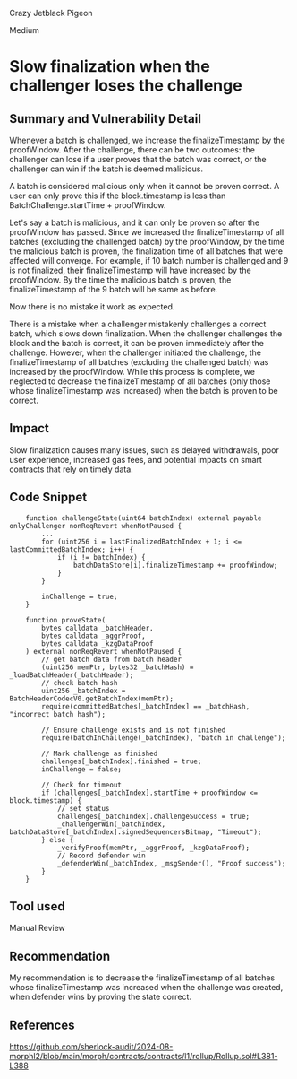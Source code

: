 Crazy Jetblack Pigeon

Medium

# Slow finalization when the challenger loses the challenge

## Summary and Vulnerability Detail
Whenever a batch is challenged, we increase the finalizeTimestamp by the proofWindow. After the challenge, there can be two outcomes: the challenger can lose if a user proves that the batch was correct, or the challenger can win if the batch is deemed malicious.

A batch is considered malicious only when it cannot be proven correct. A user can only prove this if the block.timestamp is less than BatchChallenge.startTime + proofWindow.

Let's say a batch is malicious, and it can only be proven so after the proofWindow has passed. Since we increased the finalizeTimestamp of all batches (excluding the challenged batch) by the proofWindow, by the time the malicious batch is proven, the finalization time of all batches that were affected will converge. For example, if 10 batch number is challenged and 9 is not finalized, their finalizeTimestamp will have increased by the proofWindow. By the time the malicious batch is proven, the finalizeTimestamp of the 9 batch will be same as before. 

Now there is no mistake it work as expected.

There is a mistake when a challenger mistakenly challenges a correct batch, which slows down finalization. When the challenger challenges the block and the batch is correct, it can be proven immediately after the challenge. However, when the challenger initiated the challenge, the finalizeTimestamp of all batches (excluding the challenged batch) was increased by the proofWindow. While this process is complete, we neglected to decrease the finalizeTimestamp of all batches (only those whose finalizeTimestamp was increased) when the batch is proven to be correct.



## Impact
Slow finalization causes many issues, such as delayed withdrawals, poor user experience, increased gas fees, and potential impacts on smart contracts that rely on timely data.


## Code Snippet
```solidity
    function challengeState(uint64 batchIndex) external payable onlyChallenger nonReqRevert whenNotPaused {
        ...
        for (uint256 i = lastFinalizedBatchIndex + 1; i <= lastCommittedBatchIndex; i++) {
            if (i != batchIndex) {
                batchDataStore[i].finalizeTimestamp += proofWindow;
            }
        }

        inChallenge = true;
    }

    function proveState(
        bytes calldata _batchHeader,
        bytes calldata _aggrProof,
        bytes calldata _kzgDataProof
    ) external nonReqRevert whenNotPaused {
        // get batch data from batch header
        (uint256 memPtr, bytes32 _batchHash) = _loadBatchHeader(_batchHeader);
        // check batch hash
        uint256 _batchIndex = BatchHeaderCodecV0.getBatchIndex(memPtr);
        require(committedBatches[_batchIndex] == _batchHash, "incorrect batch hash");

        // Ensure challenge exists and is not finished
        require(batchInChallenge(_batchIndex), "batch in challenge");

        // Mark challenge as finished
        challenges[_batchIndex].finished = true;
        inChallenge = false;

        // Check for timeout
        if (challenges[_batchIndex].startTime + proofWindow <= block.timestamp) {
            // set status
            challenges[_batchIndex].challengeSuccess = true;
            _challengerWin(_batchIndex, batchDataStore[_batchIndex].signedSequencersBitmap, "Timeout");
        } else {
            _verifyProof(memPtr, _aggrProof, _kzgDataProof);
            // Record defender win
            _defenderWin(_batchIndex, _msgSender(), "Proof success");
        }
    }
```
## Tool used

Manual Review

## Recommendation
My recommendation is to decrease the finalizeTimestamp of all batches whose finalizeTimestamp was increased when the challenge was created, when defender wins by proving the state correct.
## References
https://github.com/sherlock-audit/2024-08-morphl2/blob/main/morph/contracts/contracts/l1/rollup/Rollup.sol#L381-L388

